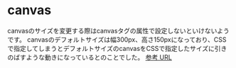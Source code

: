# canvas

canvasのサイズを変更する際はcanvasタグの属性で設定しないといけないようです。
canvasのデフォルトサイズは幅300px、高さ150pxになっており、CSSで指定してしまうとデフォルトサイズのcanvasをCSSで指定したサイズに引きのばすような動きになっているとのことでした。
[参考 URL](https://qiita.com/ShinyaOkazawa/items/9e662bf2121548f79d5f)
